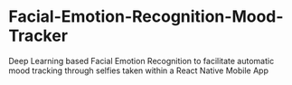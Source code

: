 # Facial-Emotion-Recognition-Mood-Tracker
Deep Learning based Facial Emotion Recognition to facilitate automatic mood tracking through selfies taken within a React Native Mobile App
